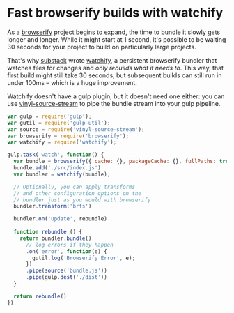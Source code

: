 # Fast browserify builds with watchify

As a [browserify](http://github.com/substack/node-browserify) project begins to
expand, the time to bundle it slowly gets longer and longer. While it might
start at 1 second, it's possible to be waiting 30 seconds for your project to
build on particularly large projects.

That's why [substack](http://github.com/substack) wrote
[watchify](http://github.com/substack/watchify), a persistent browserify
bundler that watches files for changes and *only rebuilds what it needs to*.
This way, that first build might still take 30 seconds, but subsequent builds
can still run in under 100ms – which is a huge improvement.

Watchify doesn't have a gulp plugin, but it doesn't need one either: you can
use [vinyl-source-stream](http://github.com/hughsk/vinyl-source-stream) to pipe
the bundle stream into your gulp pipeline.

``` javascript
var gulp = require('gulp');
var gutil = require('gulp-util');
var source = require('vinyl-source-stream');
var browserify = require('browserify');
var watchify = require('watchify');

gulp.task('watch', function() {
  var bundle = browserify({ cache: {}, packageCache: {}, fullPaths: true });
  bundle.add('./src/index.js')
  var bundler = watchify(bundle);

  // Optionally, you can apply transforms
  // and other configuration options on the
  // bundler just as you would with browserify
  bundler.transform('brfs')

  bundler.on('update', rebundle)
  
  function rebundle () {
    return bundler.bundle()
      // log errors if they happen
      .on('error', function(e) {
        gutil.log('Browserify Error', e);
      })
      .pipe(source('bundle.js'))
      .pipe(gulp.dest('./dist'))
  }

  return rebundle()
})
```
